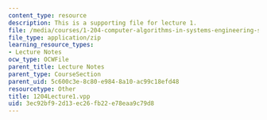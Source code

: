 ```yaml
---
content_type: resource
description: This is a supporting file for lecture 1.
file: /media/courses/1-204-computer-algorithms-in-systems-engineering-spring-2010/3ec92bf92d13ec26fb22e78eaa9c79d8_1204Lecture1.vpp
file_type: application/zip
learning_resource_types:
- Lecture Notes
ocw_type: OCWFile
parent_title: Lecture Notes
parent_type: CourseSection
parent_uid: 5c600c3e-8c80-e984-8a10-ac99c18efd48
resourcetype: Other
title: 1204Lecture1.vpp
uid: 3ec92bf9-2d13-ec26-fb22-e78eaa9c79d8
---
```

